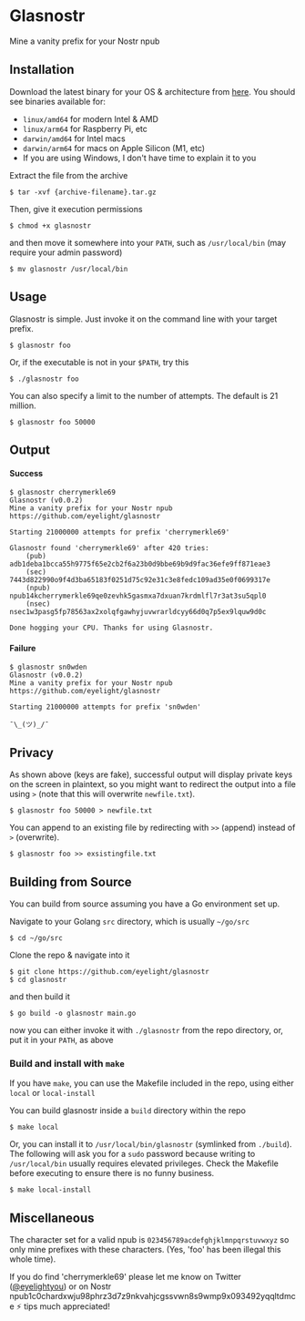 # Glasnostr
Mine a vanity prefix for your Nostr npub

## Installation
Download the latest binary for your OS & architecture from [here](https://github.com/eyelight/glasnostr/releases). You should see binaries available for:
- `linux/amd64` for modern Intel & AMD
- `linux/arm64` for Raspberry Pi, etc
- `darwin/amd64` for Intel macs
- `darwin/arm64` for macs on Apple Silicon (M1, etc)
- If you are using Windows, I don't have time to explain it to you

Extract the file from the archive
```
$ tar -xvf {archive-filename}.tar.gz
```
Then, give it execution permissions
```
$ chmod +x glasnostr
```
and then move it somewhere into your `PATH`, such as `/usr/local/bin` (may require your admin password)
```
$ mv glasnostr /usr/local/bin
```

## Usage
Glasnostr is simple. Just invoke it on the command line with your target prefix. 
```
$ glasnostr foo
```
Or, if the executable is not in your `$PATH`, try this
```
$ ./glasnostr foo
```
You can also specify a limit to the number of attempts. The default is 21 million.
```
$ glasnostr foo 50000
```

## Output

#### Success
```
$ glasnostr cherrymerkle69
Glasnostr (v0.0.2)
Mine a vanity prefix for your Nostr npub
https://github.com/eyelight/glasnostr

Starting 21000000 attempts for prefix 'cherrymerkle69'

Glasnostr found 'cherrymerkle69' after 420 tries:
    (pub)   adb1deba1bcca55h9775f65e2cb2f6a23b0d9bbe69b9d9fac36efe9ff871eae3
    (sec)   7443d822990o9f4d3ba65183f0251d75c92e31c3e8fedc109ad35e0f0699317e
    (npub)  npub14kcherrymerkle69qe0zevhk5gasmxa7dxuan7krdmlfl7r3at3su5qpl0  
    (nsec)  nsec1w3pasg5fp78563ax2xolqfgawhyjuvwrarldcyy66d0q7p5ex9lquw9d0c

Done hogging your CPU. Thanks for using Glasnostr.
```

#### Failure
```
$ glasnostr sn0wden
Glasnostr (v0.0.2)
Mine a vanity prefix for your Nostr npub
https://github.com/eyelight/glasnostr

Starting 21000000 attempts for prefix 'sn0wden'

¯\_(ツ)_/¯
```

## Privacy
As shown above (keys are fake), successful output will display private keys on the screen in plaintext, so you might want to redirect the output into a file using `>` (note that this will overwrite `newfile.txt`).
```
$ glasnostr foo 50000 > newfile.txt
```
You can append to an existing file by redirecting with `>>` (append) instead of `>` (overwrite). 
```
$ glasnostr foo >> exsistingfile.txt
```

## Building from Source
You can build from source assuming you have a Go environment set up.

Navigate to your Golang `src` directory, which is usually `~/go/src`
```
$ cd ~/go/src
```
Clone the repo & navigate into it
```
$ git clone https://github.com/eyelight/glasnostr
$ cd glasnostr
```
and then build it
```
$ go build -o glasnostr main.go
```
now you can either invoke it with `./glasnostr` from the repo directory, or, put it in your `PATH`, as above
### Build and install with `make`
If you have `make`, you can use the Makefile included in the repo, using either `local` or `local-install`

You can build glasnostr inside a `build` directory within the repo
```
$ make local
```
Or, you can install it to `/usr/local/bin/glasnostr` (symlinked from `./build`). The following will ask you for a `sudo` password because writing to `/usr/local/bin` usually requires elevated privileges. Check the Makefile before executing to ensure there is no funny business.
```
$ make local-install
```



## Miscellaneous
The character set for a valid npub is `023456789acdefghjklmnpqrstuvwxyz` so only mine prefixes with these characters. (Yes, 'foo' has been illegal this whole time). 

If you do find 'cherrymerkle69' please let me know on Twitter ([@eyelightyou](https://twitter.com/eyelightyou)) or on Nostr npub1c0chardxwju98phrz3d7z9nkvahjcgssvwn8s9wmp9x093492yqqltdmce ⚡ tips much appreciated!
